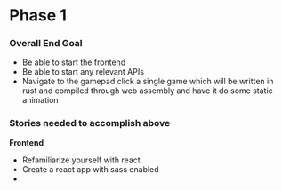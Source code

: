 # Phase 1

### Overall End Goal

- Be able to start the frontend
- Be able to start any relevant APIs
- Navigate to the gamepad click a single game which will be written in rust and compiled through web assembly and have it do some static animation

### Stories needed to accomplish above

**Frontend**

- Refamiliarize yourself with react
- Create a react app with sass enabled
-

